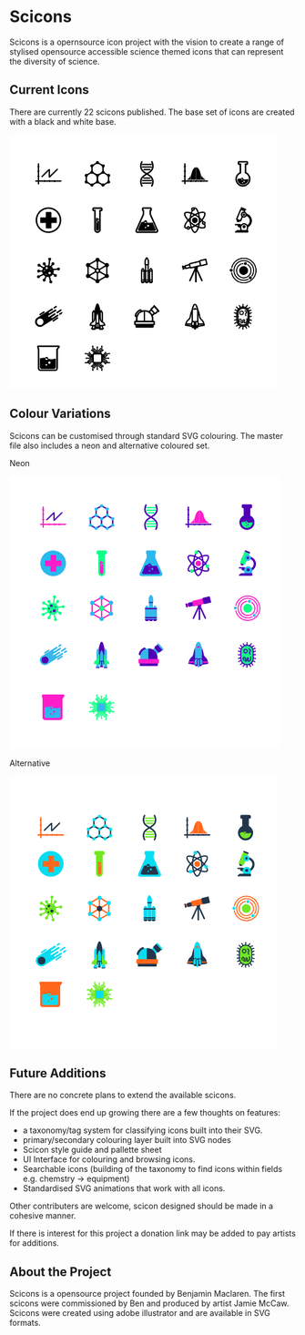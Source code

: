 # Scicons

Scicons is a opernsource icon project with the vision to create a range of stylised opensource accessible science themed icons that can represent the diversity of science.

## Current Icons
There are currently 22 scicons published. The base set of icons are created with a black and white base.

![All Current Icons](/all_scicons_BW.PNG)

## Colour Variations

Scicons can be customised through standard SVG colouring. The master file also includes a neon and alternative coloured set.

Neon

![Neon Current Icons](/all_icons_neon.PNG)

Alternative

![Other Current Icons](/all_scicons_other.PNG)


## Future Additions

There are no concrete plans to extend the available scicons. 

If the project does end up growing there are a few thoughts on features:
* a taxonomy/tag system for classifying icons built into their SVG.
* primary/secondary colouring layer built into SVG nodes
* Scicon style guide and pallette sheet
* UI Interface for colouring and browsing icons.
* Searchable icons (building of the taxonomy to find icons within fields e.g. chemstry -> equipment)
* Standardised SVG animations that work with all icons.

Other contributers are welcome, scicon designed should be made in a cohesive manner.

If there is interest for this project a donation link may be added to pay artists for additions.

## About the Project
Scicons is a opensource project founded by Benjamin Maclaren. The first scicons were commissioned by Ben and produced by artist Jamie McCaw. Scicons were created using adobe illustrator and are available in SVG formats.
